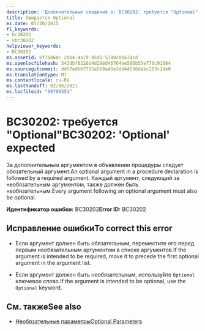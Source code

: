 ```yaml
---
description: 'Дополнительные сведения о: BC30202: требуется "Optional"'
title: Ожидается Optional
ms.date: 07/20/2015
f1_keywords:
- bc30202
- vbc30202
helpviewer_keywords:
- BC30202
ms.assetid: 6f75060c-2db4-4a79-b5d1-5780c09a74cd
ms.openlocfilehash: 543dbf6226d4d298d46764ee506b55e770c91604
ms.sourcegitcommit: ddf7edb67715a5b9a45e3dd44536dabc153c1de0
ms.translationtype: MT
ms.contentlocale: ru-RU
ms.lasthandoff: 02/06/2021
ms.locfileid: "99795551"
---
```

# <a name="bc30202-optional-expected"></a><span data-ttu-id="b4521-103">BC30202: требуется "Optional"</span><span class="sxs-lookup"><span data-stu-id="b4521-103">BC30202: 'Optional' expected</span></span>

<span data-ttu-id="b4521-104">За дополнительным аргументом в объявлении процедуры следует обязательный аргумент.</span><span class="sxs-lookup"><span data-stu-id="b4521-104">An optional argument in a procedure declaration is followed by a required argument.</span></span> <span data-ttu-id="b4521-105">Каждый аргумент, следующий за необязательным аргументом, также должен быть необязательным.</span><span class="sxs-lookup"><span data-stu-id="b4521-105">Every argument following an optional argument must also be optional.</span></span>

 <span data-ttu-id="b4521-106">**Идентификатор ошибки:** BC30202</span><span class="sxs-lookup"><span data-stu-id="b4521-106">**Error ID:** BC30202</span></span>

## <a name="to-correct-this-error"></a><span data-ttu-id="b4521-107">Исправление ошибки</span><span class="sxs-lookup"><span data-stu-id="b4521-107">To correct this error</span></span>

- <span data-ttu-id="b4521-108">Если аргумент должен быть обязательным, переместите его перед первым необязательным аргументом в списке аргументов.</span><span class="sxs-lookup"><span data-stu-id="b4521-108">If the argument is intended to be required, move it to precede the first optional argument in the argument list.</span></span>

- <span data-ttu-id="b4521-109">Если аргумент должен быть необязательным, используйте `Optional` ключевое слово.</span><span class="sxs-lookup"><span data-stu-id="b4521-109">If the argument is intended to be optional, use the `Optional` keyword.</span></span>

## <a name="see-also"></a><span data-ttu-id="b4521-110">См. также</span><span class="sxs-lookup"><span data-stu-id="b4521-110">See also</span></span>

- [<span data-ttu-id="b4521-111">Необязательные параметры</span><span class="sxs-lookup"><span data-stu-id="b4521-111">Optional Parameters</span></span>](../../programming-guide/language-features/procedures/optional-parameters.md)
